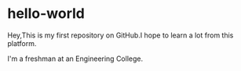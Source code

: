 # hello-world
Hey,This is my first repository on GitHub.I hope to learn a lot from this platform.

I'm a freshman at an Engineering College.

